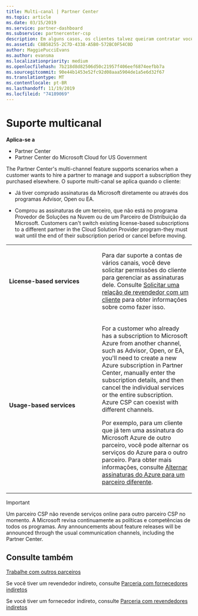 ```yaml
---
title: Multi-canal | Partner Center
ms.topic: article
ms.date: 03/15/2019
ms.service: partner-dashboard
ms.subservice: partnercenter-csp
description: Em alguns casos, os clientes talvez queiram contratar você para provisionar e dar suporte a uma assinatura que eles compraram em outro lugar.
ms.assetid: C8B58255-2C7D-4338-A5B0-572BC0F54C0D
author: MaggiePucciEvans
ms.author: evansma
ms.localizationpriority: medium
ms.openlocfilehash: 7b218d8d82506d50c21957f406eef6874eefbb7a
ms.sourcegitcommit: 90e44b1453e52fc92d08aaa5904de1a5e6d32f67
ms.translationtype: MT
ms.contentlocale: pt-BR
ms.lasthandoff: 11/19/2019
ms.locfileid: "74189069"
---
```

# <a name="multi-channel-support"></a>Suporte multicanal

**Aplica-se a**

-  Partner Center
-  Partner Center do Microsoft Cloud for US Government


The Partner Center's multi-channel feature supports scenarios when a customer wants to hire a partner to manage and support a subscription they purchased elsewhere. O suporte multi-canal se aplica quando o cliente:

-   Já tiver comprado assinaturas da Microsoft diretamente ou através dos programas Advisor, Open ou EA.

-   Comprou as assinaturas de um terceiro, que não está no programa Provedor de Soluções na Nuvem ou de um Parceiro de Distribuição da Microsoft. Customers can't switch existing license-based subscriptions to a different partner in the Cloud Solution Provider program-they must wait until the end of their subscription period or cancel before moving.


<table>
<colgroup>
<col width="50%" />
<col width="50%" />
</colgroup>
<tbody>
<tr class="odd">
<td><p><strong>License-based services</strong></p></td>
<td><p>Para dar suporte a contas de vários canais, você deve solicitar permissões do cliente para gerenciar as assinaturas dele. Consulte <a href="request-a-relationship-with-a-customer.md" data-raw-source="[Request a reseller relationship with a customer](request-a-relationship-with-a-customer.md)">Solicitar uma relação de revendedor com um cliente</a> para obter informações sobre como fazer isso.</p></td>
</tr>
<tr class="even">
<td><p><strong>Usage-based services</strong></p></td>
<td>
<p>For a customer who already has a subscription to Microsoft Azure from another channel, such as Advisor, Open, or EA, you&#39;ll need to create a new Azure subscription in Partner Center, manually enter the subscription details, and then cancel the individual services or the entire subscription. Azure CSP can coexist with different channels.</p>
<p>Por exemplo, para um cliente que já tem uma assinatura do Microsoft Azure de outro parceiro, você pode alternar os serviços do Azure para o outro parceiro.  Para obter mais informações, consulte <a href="switch-azure-subscriptions-to-a-different-partner.md" data-raw-source="[Switch Azure subscriptions to a different partner](switch-azure-subscriptions-to-a-different-partner.md)">Alternar assinaturas do Azure para um parceiro diferente</a>.</p>
</td>
</tr>
</tbody>
</table>

> [!IMPORTANT]  
> Um parceiro CSP não revende serviços online para outro parceiro CSP no momento. A Microsoft revisa continuamente as políticas e competências de todos os programas. Any announcements about feature releases will be announced through the usual communication channels, including the Partner Center. 

## <a name="see-also"></a>Consulte também

[Trabalhe com outros parceiros](work-with-other-partners.md)

Se você tiver um revendedor indireto, consulte [Parceria com fornecedores indiretos](indirect-reseller-tasks-in-partner-center.md)

Se você tiver um fornecedor indireto, consulte [Parceria com revendedores indiretos](indirect-provider-tasks-in-partner-center.md) 

 

 



